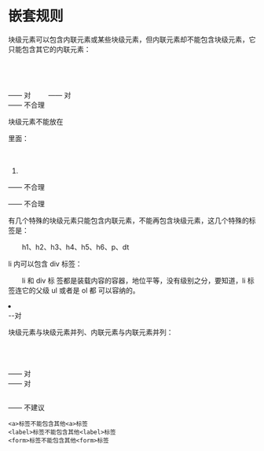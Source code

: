 # 嵌套规则

 块级元素可以包含内联元素或某些块级元素，但内联元素却不能包含块级元素，它只能包含其它的内联元素：

　　<div><h1></h1><p></p></div> —— 对
　　<a href="#"><span></span></a> —— 对
　　<span><div></div></span> —— 不合理

块级元素不能放在<p>里面：

　　<p><ol><li></li></ol></p> —— 不合理
　　<p><div></div></p> —— 不合理

 有几个特殊的块级元素只能包含内联元素，不能再包含块级元素，这几个特殊的标签是：

　　h1、h2、h3、h4、h5、h6、p、dt

 li 内可以包含 div 标签：

　　li 和 div 标 签都是装载内容的容器，地位平等，没有级别之分，要知道，li 标签连它的父级 ul 或者是 ol 都 可以容纳的。
	<li><div></div></li> --对
	
 块级元素与块级元素并列、内联元素与内联元素并列：

　　<div><h2></h2><p></p></div> —— 对
　　<div><a href="#"></a><span></span></div> —— 对
　　<div><h2></h2><span></span></div> —— 不建议

	<a>标签不能包含其他<a>标签
	<label>标签不能包含其他<label>标签
	<form>标签不能包含其他<form>标签